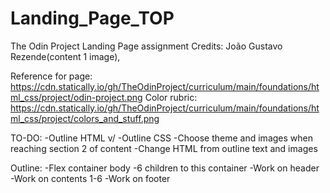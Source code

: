 # Landing_Page_TOP
The Odin Project Landing Page assignment
Credits: João Gustavo Rezende(content 1 image), 


Reference for page: https://cdn.statically.io/gh/TheOdinProject/curriculum/main/foundations/html_css/project/odin-project.png
Color rubric: https://cdn.statically.io/gh/TheOdinProject/curriculum/main/foundations/html_css/project/colors_and_stuff.png


TO-DO:
-Outline HTML v/
-Outline CSS
    -Choose theme and images when reaching section 2 of content
-Change HTML from outline text and images

Outline:
-Flex container body
    -6 children to this container
-Work on header
-Work on contents 1-6
-Work on footer




